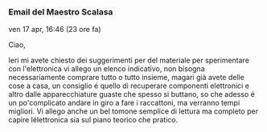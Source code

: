 ### Email del Maestro Scalasa

ven 17 apr, 16:46 (23 ore fa)

Ciao,

Ieri mi avete chiesto dei suggerimenti per del materiale per sperimentare con l'elettronica vi allego un elenco indicativo, non bisogna necessariamente comprare tutto o tutto insieme, magari già avete delle cose a casa, un consiglio é quello di recuperare componenti elettronici e altro dalle apparecchiature guaste che spesso si buttano, so che adesso é un po'complicato andare in giro a fare i raccattoni, ma verranno tempi migliori. 
Vi allego anche un bel tomone semplice di lettura ma completo per capire lélettronica sia sul piano teorico che pratico.
